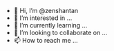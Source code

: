 - 👋 Hi, I’m @zenshantan
- 👀 I’m interested in ...
- 🌱 I’m currently learning ...
- 💞️ I’m looking to collaborate on ...
- 📫 How to reach me ...

<!---
zenshantan/zenshantan is a ✨ special ✨ repository because its `README.md` (this file) appears on your GitHub profile.
You can click the Preview link to take a look at your changes.
--->
